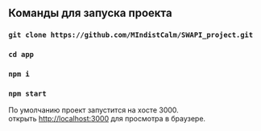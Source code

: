 ## Команды для запуска проекта

### `git clone https://github.com/MIndistCalm/SWAPI_project.git`
### `cd app`
### `npm i`
### `npm start`

По умолчанию проект запустится на хосте 3000.\
открыть [http://localhost:3000](http://localhost:3000) для просмотра в браузере.
